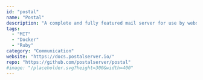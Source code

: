 ```yaml
---
id: "postal"
name: "Postal"
description: "A complete and fully featured mail server for use by websites & web servers."
tags:
  - "MIT"
  - "Docker"
  - "Ruby"
category: "Communication"
website: "https://docs.postalserver.io/"
repo: "https://github.com/postalserver/postal"
#image: "/placeholder.svg?height=300&width=400"
---
```


